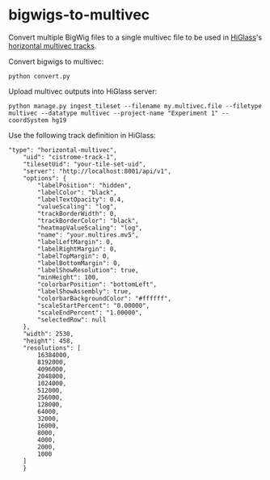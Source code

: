 # bigwigs-to-multivec
Convert multiple BigWig files to a single multivec file to be used in [HiGlass](http://higlass.io/)'s [horizontal multivec tracks](https://docs.higlass.io/track_types.html#horizontal-multivec).

Convert bigwigs to multivec:
```
python convert.py
```

Upload multivec outputs into HiGlass server:
```
python manage.py ingest_tileset --filename my.multivec.file --filetype multivec --datatype multivec --project-name "Experiment 1" --coordSystem hg19
```

Use the following track definition in HiGlass:
```
"type": "horizontal-multivec",
    "uid": "cistrome-track-1",
    "tilesetUid": "your-tile-set-uid",
    "server": "http://localhost:8001/api/v1",
    "options": {
        "labelPosition": "hidden",
        "labelColor": "black",
        "labelTextOpacity": 0.4,
        "valueScaling": "log",
        "trackBorderWidth": 0,
        "trackBorderColor": "black",
        "heatmapValueScaling": "log",
        "name": "your.multires.mv5",
        "labelLeftMargin": 0,
        "labelRightMargin": 0,
        "labelTopMargin": 0,
        "labelBottomMargin": 0,
        "labelShowResolution": true,
        "minHeight": 100,
        "colorbarPosition": "bottomLeft",
        "labelShowAssembly": true,
        "colorbarBackgroundColor": "#ffffff",
        "scaleStartPercent": "0.00000",
        "scaleEndPercent": "1.00000",
        "selectedRow": null
    },
    "width": 2530,
    "height": 458,
    "resolutions": [
        16384000,
        8192000,
        4096000,
        2048000,
        1024000,
        512000,
        256000,
        128000,
        64000,
        32000,
        16000,
        8000,
        4000,
        2000,
        1000
    ]
    }
```
